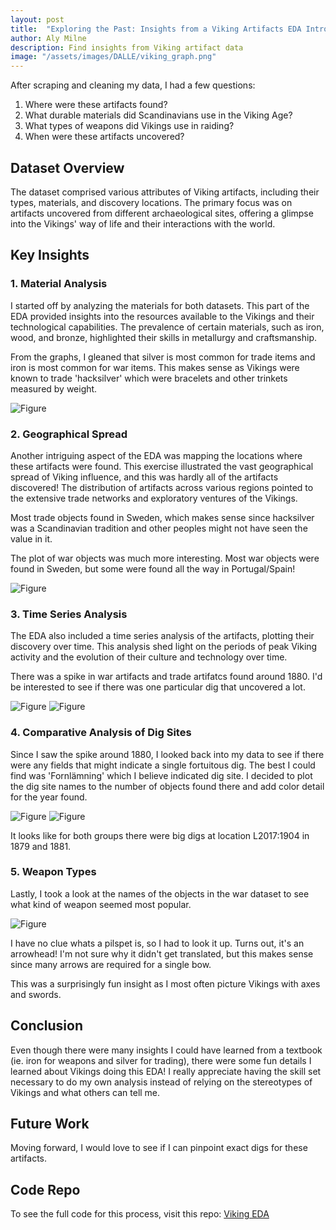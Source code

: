 ```yaml
---
layout: post
title:  "Exploring the Past: Insights from a Viking Artifacts EDA Introduction"
author: Aly Milne
description: Find insights from Viking artifact data
image: "/assets/images/DALLE/viking_graph.png"
---
```


After scraping and cleaning my data, I had a few questions:
1. Where were these artifacts found?
2. What durable materials did Scandinavians use in the Viking Age?
3. What types of weapons did Vikings use in raiding?
4. When were these artifacts uncovered?

## Dataset Overview
The dataset comprised various attributes of Viking artifacts, including their types, materials, and discovery locations. The primary focus was on artifacts uncovered from different archaeological sites, offering a glimpse into the Vikings' way of life and their interactions with the world.

## Key Insights
### 1. Material Analysis
I started off by analyzing the materials for both datasets. This part of the EDA provided insights into the resources available to the Vikings and their technological capabilities. The prevalence of certain materials, such as iron, wood, and bronze, highlighted their skills in metallurgy and craftsmanship.

From the graphs, I gleaned that silver is most common for trade items and iron is most common for war items. This makes sense as Vikings were known to trade 'hacksilver' which were bracelets and other trinkets measured by weight.

![Figure]({{site.url}}/{{site.baseurl}}/assets/images/Viking_EDA/trade_materials.png)

### 2. Geographical Spread
Another intriguing aspect of the EDA was mapping the locations where these artifacts were found. This exercise illustrated the vast geographical spread of Viking influence, and this was hardly all of the artifacts discovered! The distribution of artifacts across various regions pointed to the extensive trade networks and exploratory ventures of the Vikings.

Most trade objects found in Sweden, which makes sense since hacksilver was a Scandinavian tradition and other peoples might not have seen the value in it.

The plot of war objects was much more interesting. Most war objects were found in Sweden, but some were found all the way in Portugal/Spain!

![Figure]({{site.url}}/{{site.baseurl}}/assets/images/Viking_EDA/war_locations.png)

### 3. Time Series Analysis
The EDA also included a time series analysis of the artifacts, plotting their discovery over time. This analysis shed light on the periods of peak Viking activity and the evolution of their culture and technology over time.

There was a spike in war artifacts and trade artifatcs found around 1880. I'd be interested to see if there was one particular dig that uncovered a lot.

![Figure]({{site.url}}/{{site.baseurl}}/assets/images/Viking_EDA/war_years.png)
![Figure]({{site.url}}/{{site.baseurl}}/assets/images/Viking_EDA/trade_years.png)

### 4. Comparative Analysis of Dig Sites
Since I saw the spike around 1880, I looked back into my data to see if there were any fields that might indicate a single fortuitous dig. The best I could find was 'Fornlämning' which I believe indicated dig site. I decided to plot the dig site names to the number of objects found there and add color detail for the year found.

![Figure]({{site.url}}/{{site.baseurl}}/assets/images/Viking_EDA/war_dig_sites.png)
![Figure]({{site.url}}/{{site.baseurl}}/assets/images/Viking_EDA/trade_dig_sites.png)

It looks like for both groups there were big digs at location L2017:1904 in 1879 and 1881.

### 5. Weapon Types
Lastly, I took a look at the names of the objects in the war dataset to see what kind of weapon seemed most popular.

![Figure]({{site.url}}/{{site.baseurl}}/assets/images/Viking_EDA/weapons.png)

I have no clue whats a pilspet is, so I had to look it up. Turns out, it's an arrowhead! I'm not sure why it didn't get translated, but this makes sense since many arrows are required for a single bow.

This was a surprisingly fun insight as I most often picture Vikings with axes and swords.

## Conclusion
Even though there were many insights I could have learned from a textbook (ie. iron for weapons and silver for trading), there were some fun details I learned about Vikings doing this EDA! I really appreciate having the skill set necessary to do my own analysis instead of relying on the stereotypes of Vikings and what others can tell me.

## Future Work
Moving forward, I would love to see if I can pinpoint exact digs for these artifacts.

## Code Repo
To see the full code for this process, visit this repo:
[Viking EDA](https://github.com/alpal923/Viking_EDA)